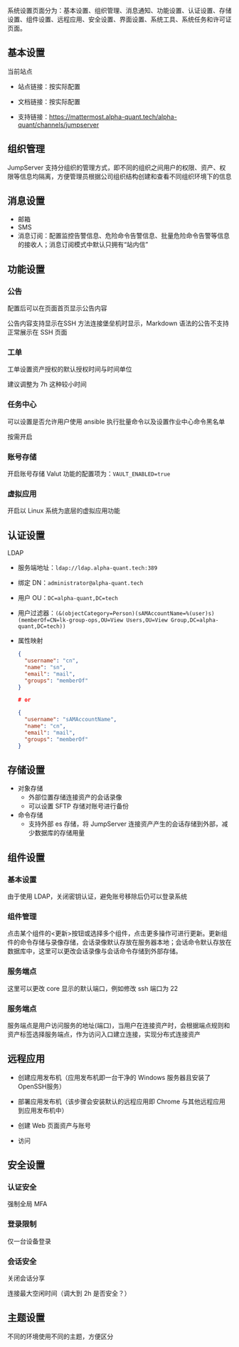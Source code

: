 系统设置页面分为：基本设置、组织管理、消息通知、功能设置、认证设置、存储设置、组件设置、远程应用、安全设置、界面设置、系统工具、系统任务和许可证页面。

## 基本设置

当前站点

- 站点链接：按实际配置

- 文档链接：按实际配置

- 支持链接：<https://mattermost.alpha-quant.tech/alpha-quant/channels/jumpserver>

## 组织管理

JumpServer 支持分组织的管理方式，即不同的组织之间用户的权限、资产、权限等信息均隔离，方便管理员根据公司组织结构创建和查看不同组织环境下的信息

## 消息设置

- 邮箱
- SMS
- 消息订阅：配置监控告警信息、危险命令告警信息、批量危险命令告警等信息的接收人；消息订阅模式中默认只拥有“站内信”

## 功能设置

### 公告

配置后可以在页面首页显示公告内容

公告内容支持显示在SSH 方法连接堡垒机时显示，Markdown 语法的公告不支持正常展示在 SSH 页面

### 工单

工单设置资产授权的默认授权时间与时间单位

建议调整为 7h 这种较小时间

### 任务中心

可以设置是否允许用户使用 ansible 执行批量命令以及设置作业中心命令黑名单

按需开启

### 账号存储

开启账号存储 Valut 功能的配置项为：`VAULT_ENABLED=true`

### 虚拟应用

开启以 Linux 系统为底层的虚拟应用功能

## 认证设置

LDAP

- 服务端地址：`ldap://ldap.alpha-quant.tech:389`

- 绑定 DN：`administrator@alpha-quant.tech`

- 用户 OU：`DC=alpha-quant,DC=tech`

- 用户过滤器：`(&(objectCategory=Person)(sAMAccountName=%(user)s)(memberOf=CN=lk-group-ops,OU=View Users,OU=View Group,DC=alpha-quant,DC=tech))`

- 属性映射
  ```json
  {
    "username": "cn",
    "name": "sn",
    "email": "mail",
    "groups": "memberOf"
  }
  
  # or
  
  {
    "username": "sAMAccountName",
    "name": "cn",
    "email": "mail",
    "groups": "memberOf"
  }
  ```
  

## 存储设置

- 对象存储
  - 外部位置存储连接资产的会话录像
  - 可以设置 SFTP 存储对账号进行备份
- 命令存储
  - 支持外部 es 存储，将 JumpServer 连接资产产生的会话存储到外部，减少数据库的存储用量

## 组件设置

### 基本设置

由于使用 LDAP，关闭密钥认证，避免账号移除后仍可以登录系统

### 组件管理

点击某个组件的<更新>按钮或选择多个组件，点击更多操作可进行更新。更新组件的命令存储与录像存储，会话录像默认存放在服务器本地；会话命令默认存放在数据库中，这里可以更改会话录像与会话命令存储到外部存储。

### 服务端点

这里可以更改 core 显示的默认端口，例如修改 ssh 端口为 22

### 服务端点

服务端点是用户访问服务的地址(端口)，当用户在连接资产时，会根据端点规则和资产标签选择服务端点，作为访问入口建立连接，实现分布式连接资产

## 远程应用

- 创建应用发布机（应用发布机即一台干净的 Windows 服务器且安装了OpenSSH服务）

- 部署应用发布机（该步骤会安装默认的远程应用即 Chrome 与其他远程应用到应用发布机中）

- 创建 Web 页面资产与账号
- 访问

## 安全设置

### 认证安全

强制全局 MFA

### 登录限制

仅一台设备登录

### 会话安全

关闭会话分享

连接最大空闲时间（调大到 2h 是否安全？）

## 主题设置

不同的环境使用不同的主题，方便区分